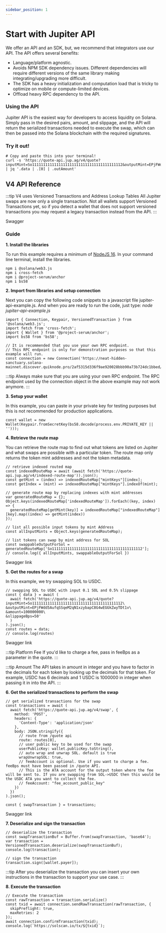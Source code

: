 ```yaml
---
sidebar_position: 1
---
```


# Start with Jupiter API

We offer an API and an SDK, but, we recommend that integrators use our API. The API offers several benefits: 

- Language/platform agnostic.
- Avoids NPM SDK dependency issues. Different dependencies will require different versions of the same library making integrating/upgrading more difficult.
- The SDK has a heavy initialization and computation load that is tricky to optimize on mobile or compute-limited devices.
- Offload heavy RPC dependency to the API.

### Using the API

Jupiter API is the easiest way for developers to access liquidity on Solana. Simply pass in the desired pairs, amount, and slippage, and the API will return the serialized transactions needed to execute the swap, which can then be passed into the Solana blockchain with the required signatures.

### Try it out!

```
# Copy and paste this into your terminal!
curl -s 'https://quote-api.jup.ag/v4/quote?inputMint=So11111111111111111111111111111111111111112&outputMint=EPjFWdd5AufqSSqeM2qN1xzybapC8G4wEGGkZwyTDt1v&amount=10000&slippageBps=1' | jq '.data | .[0] | .outAmount'
```

## V4 API Reference 

:::tip V4 uses Versioned Transactions and Address Lookup Tables
All Jupiter swaps are now only a single transaction. Not all wallets support Versioned Transactions yet, so if you detect a wallet that does not support versioned transactions you may request a legacy transaction instead from the API.
:::

Swagger

### Guide

**1. Install the libraries**

To run this example requires a minimum of [NodeJS 16](https://nodejs.org/en/). In your command line terminal, install the libraries.

```
npm i @solana/web3.js
npm i cross-fetch
npm i @project-serum/anchor
npm i bs58
```

**2. Import from libraries and setup connection**

Next you can copy the following code snippets to a javascript file jupiter-api-example.js. And when you are ready to run the code, just type: *node jupiter-api-example.js*

```
import { Connection, Keypair, VersionedTransaction } from '@solana/web3.js';
import fetch from 'cross-fetch';
import { Wallet } from '@project-serum/anchor';
import bs58 from 'bs58';

// It is recommended that you use your own RPC endpoint.
// This RPC endpoint is only for demonstration purposes so that this example will run.
const connection = new Connection('https://neat-hidden-sanctuary.solana-mainnet.discover.quiknode.pro/2af5315d336f9ae920028bbb90a73b724dc1bbed/');
```

:::tip 
Always make sure that you are using your own RPC endpoint. The RPC endpoint used by the connection object in the above example may not work anymore.
:::

**3. Setup your wallet**

In this example, you can paste in your private key for testing purposes but this is not recommended for production applications.

```
const wallet = new Wallet(Keypair.fromSecretKey(bs58.decode(process.env.PRIVATE_KEY || '')));
```

**4. Retrieve the route map**

You can retrieve the route map to find out what tokens are listed on Jupiter and what swaps are possible with a particular token. The route map only returns the token mint addresses and not the token metadata.  

```
// retrieve indexed routed map
const indexedRouteMap = await (await fetch('https://quote-api.jup.ag/v4/indexed-route-map')).json();
const getMint = (index) => indexedRouteMap["mintKeys"][index];
const getIndex = (mint) => indexedRouteMap["mintKeys"].indexOf(mint);

// generate route map by replacing indexes with mint addresses
var generatedRouteMap = {};
Object.keys(indexedRouteMap['indexedRouteMap']).forEach((key, index) => {
  generatedRouteMap[getMint(key)] = indexedRouteMap["indexedRouteMap"][key].map((index) => getMint(index))
});

// list all possible input tokens by mint Address
const allInputMints = Object.keys(generatedRouteMap);

// list tokens can swap by mint address for SOL
const swappableOutputForSol = generatedRouteMap['So11111111111111111111111111111111111111112'];
// console.log({ allInputMints, swappableOutputForSol })
```

Swagger link

**5. Get the routes for a swap**

In this example, we try swapping SOL to USDC.

```
// swapping SOL to USDC with input 0.1 SOL and 0.5% slippage
const { data } = await (
  await fetch('https://quote-api.jup.ag/v4/quote?inputMint=So11111111111111111111111111111111111111112\
&outputMint=EPjFWdd5AufqSSqeM2qN1xzybapC8G4wEGGkZwyTDt1v\
&amount=100000000\
&slippageBps=50'
  )
).json();
const routes = data;
// console.log(routes)
```

Swagger link

:::tip Platform Fee
If you'd like to charge a fee, pass in feeBps as a parameter in the quote. 
:::

:::tip Amount
The API takes in amount in integer and you have to factor in the decimals for each token by looking up the decimals for that token. For example, USDC has 6 decimals and 1 USDC is 1000000 in integer when passing it in into the API.
:::

**6. Get the serialized transactions to perform the swap**

```
// get serialized transactions for the swap
const transactions = await (
  await fetch('https://quote-api.jup.ag/v4/swap', {
    method: 'POST',
    headers: {
      'Content-Type': 'application/json'
    },
    body: JSON.stringify({
      // route from /quote api
      route: routes[0],
      // user public key to be used for the swap
      userPublicKey: wallet.publicKey.toString(),
      // auto wrap and unwrap SOL. default is true
      wrapUnwrapSOL: true,
      // feeAccount is optional. Use if you want to charge a fee.  feeBps must have been passed in /quote API.
      // This is the ATA account for the output token where the fee will be sent to. If you are swapping from SOL->USDC then this would be the USDC ATA you want to collect the fee.
      // feeAccount: "fee_account_public_key"  
    })
  })
).json();

const { swapTransaction } = transactions;
```

Swagger link

**7. Deserialize and sign the transaction**

```
// deserialize the transaction
const swapTransactionBuf = Buffer.from(swapTransaction, 'base64');
var transaction = VersionedTransaction.deserialize(swapTransactionBuf);
console.log(transaction);

// sign the transaction
transaction.sign([wallet.payer]);
```

:::tip
After you deserialize the transaction you can insert your own instructions in the transaction to support your use case.
:::

**8. Execute the transaction**

```
// Execute the transaction
const rawTransaction = transaction.serialize()
const txid = await connection.sendRawTransaction(rawTransaction, {
  skipPreflight: true,
  maxRetries: 2
});
await connection.confirmTransaction(txid);
console.log(`https://solscan.io/tx/${txid}`);
```